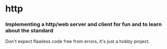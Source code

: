 # http
### Implementing a http/web server and client for fun and to learn about the standard

Don't expect flawless code free from errors, it's just a hobby project.
